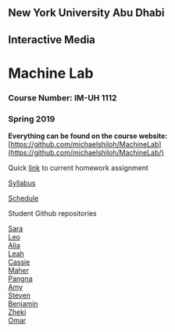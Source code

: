 ## New York University Abu Dhabi
## Interactive Media
# Machine Lab
### Course Number: IM-UH 1112
### Spring 2019

**Everything can be found on the course website:**   
[https://github.com/michaelshiloh/MachineLab](https://github.com/michaelshiloh/MachineLab/)


Quick [link](https://github.com/michaelshiloh/MachineLab/blob/master/schedule.md#current-homework-assignment)
to current homework assignment

[Syllabus](syllabus.md)  

[Schedule](schedule.md)

Student Github repositories  

[Sara](https://github.com/sarafakhry/MachineLab)  
[Leo](https://github.com/leodunadan/MachineLab)  
[Alia](https://github.com/aliaghobash/MachineLab)  
[Leah](https://github.com/LeahDou/MachineLab)  
[Cassie](https://github.com/cassieulvick/MachineLab)  
[Maher](https://github.com/maherasfour/MachineLab)  
[Pangna](https://github.com/pangnasun/MachineLab)  
[Amy](https://github.com/amychen/MachineLab)  
[Steven](https://github.com/slw515/MachineLab)  
[Benjamin](https://github.com/molarmanful/MachineLab)  
[Zheki](https://github.com/Zheki/MachineLab_Zheki)  
[Omar](https://github.com/soablackwhite/MachineLab)
